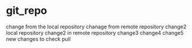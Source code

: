 # git_repo
change from the local repository
chanage from remote repository
change2 local repository
change2 in remote repository
change3
change4
change5
new changes to check pull
